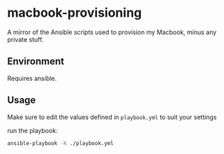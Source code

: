 # macbook-provisioning

A mirror of the Ansible scripts used to provision my Macbook, minus any private stuff.

## Environment
Requires ansible.

## Usage

Make sure to edit the values defined in `playbook.yml` to suit your settings

run the playbook:

```sh
ansible-playbook -K ./playbook.yml
```
